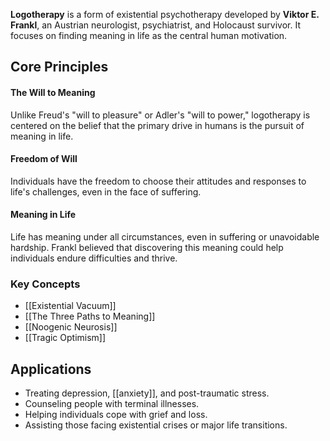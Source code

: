 **Logotherapy** is a form of existential psychotherapy developed by **Viktor E. Frankl**, an Austrian neurologist, psychiatrist, and Holocaust survivor. It focuses on finding meaning in life as the central human motivation. 
## Core Principles

#### The Will to Meaning
 Unlike Freud's "will to pleasure" or Adler's "will to power," logotherapy is centered on the belief that the primary drive in humans is the pursuit of meaning in life.
 
#### Freedom of Will
Individuals have the freedom to choose their attitudes and responses to life's challenges, even in the face of suffering.
#### Meaning in Life
Life has meaning under all circumstances, even in suffering or unavoidable hardship. Frankl believed that discovering this meaning could help individuals endure difficulties and thrive.

### Key Concepts

- [[Existential Vacuum]]
- [[The Three Paths to Meaning]]
- [[Noogenic Neurosis]]
- [[Tragic Optimism]]


## Applications
- Treating depression, [[anxiety]], and post-traumatic stress.
- Counseling people with terminal illnesses.
- Helping individuals cope with grief and loss.
- Assisting those facing existential crises or major life transitions.